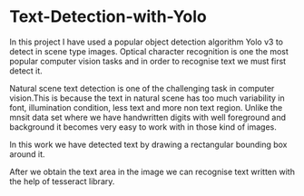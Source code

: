 # Text-Detection-with-Yolo
In this project I have used a popular object detection algorithm Yolo v3 to detect in scene type images.
Optical character recognition is one the most popular computer vision tasks and in order to recognise text we must first detect it.

Natural scene text detection is one of the 
challenging task in computer vision.This is because the text in
 natural scene has too much variability in font,
 illumination condition, less text and more non 
text region. Unlike the mnsit data set where we
 have handwritten digits with well foreground and 
background it becomes very easy to work with in 
those kind of images.

In this work we have detected text by drawing a rectangular
bounding box around it.

After we obtain the text area in the image we can recognise 
text written with the help of tesseract library.
